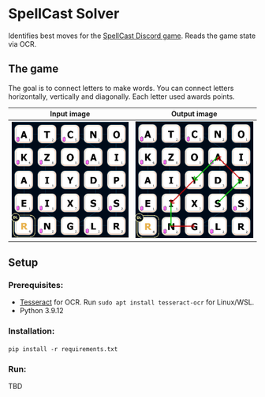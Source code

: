 # SpellCast Solver

Identifies best moves for the [SpellCast Discord game](https://beebom.com/how-play-discord-channel-games/). Reads the game state via OCR.

## The game
The goal is to connect letters to make words. You can connect letters horizontally, vertically and diagonally. Each letter used awards points.

Input image             |  Output image
:-------------------------:|:-------------------------:
![](sample_data/game.png)  |  ![](sample_data/sample_solution.png)

## Setup

### Prerequisites:
- [Tesseract](https://github.com/UB-Mannheim/tesseract/wiki) for OCR. Run `sudo apt install tesseract-ocr` for Linux/WSL.
- Python 3.9.12

### Installation:
 `pip install -r requirements.txt`

### Run:
TBD
